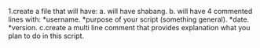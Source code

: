 1.create a file that will have:
	a. will have shabang.
	b. will have 4 commented lines with:
			*username.
			*purpose of your script (something general).
			*date.
			*version.
	c.create a multi line comment that provides explanation what you plan to do in this script.
